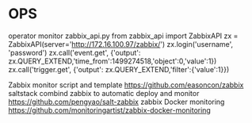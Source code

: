# OPS
operator monitor
zabbix_api.py
from zabbix_api import ZabbixAPI
zx = ZabbixAPI(server='http://172.16.100.97/zabbix/')
zx.login('username', 'password')
zx.call('event.get', {'output': zx.QUERY_EXTEND,'time_from':1499274518,'object':0,'value':1})
zx.call('trigger.get', {'output': zx.QUERY_EXTEND,'filter':{'value':1}})

Zabbix monitor script and template https://github.com/easoncon/zabbix
saltstack combind zabbix to automatic deploy and monitor https://github.com/pengyao/salt-zabbix
zabbix Docker monitoring https://github.com/monitoringartist/zabbix-docker-monitoring
